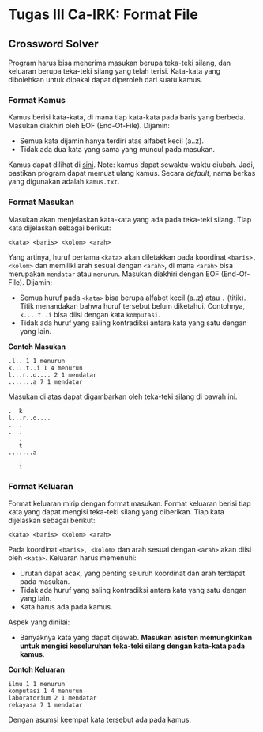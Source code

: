 # Tugas III Ca-IRK: Format File

## Crossword Solver

Program harus bisa menerima masukan berupa teka-teki silang, dan keluaran berupa teka-teki silang yang telah terisi. Kata-kata yang dibolehkan untuk dipakai dapat diperoleh dari suatu kamus.

### Format Kamus

Kamus berisi kata-kata, di mana tiap kata-kata pada baris yang berbeda. Masukan diakhiri oleh EOF (End-Of-File). Dijamin:

- Semua kata dijamin hanya terdiri atas alfabet kecil (a..z).
- Tidak ada dua kata yang sama yang muncul pada masukan.

Kamus dapat dilihat di [sini](sini). Note: kamus dapat sewaktu-waktu diubah. Jadi, pastikan program dapat memuat ulang kamus. Secara *default*, nama berkas yang digunakan adalah `kamus.txt`.

### Format Masukan

Masukan akan menjelaskan kata-kata yang ada pada teka-teki silang. Tiap kata dijelaskan sebagai berikut:

	<kata> <baris> <kolom> <arah>

Yang artinya, huruf pertama `<kata>` akan diletakkan pada koordinat `<baris>, <kolom>` dan memiliki arah sesuai dengan `<arah>`, di mana `<arah>` bisa merupakan `mendatar` atau `menurun`. Masukan diakhiri dengan EOF (End-Of-File). Dijamin:

- Semua huruf pada `<kata>` bisa berupa alfabet kecil (a..z) atau `.` (titik). Titik menandakan bahwa huruf tersebut belum diketahui. Contohnya, `k....t..i` bisa diisi dengan kata `komputasi`.
- Tidak ada huruf yang saling kontradiksi antara kata yang satu dengan yang lain.

**Contoh Masukan**

	.l.. 1 1 menurun
	k....t..i 1 4 menurun
	l...r..o.... 2 1 mendatar
	.......a 7 1 mendatar

Masukan di atas dapat digambarkan oleh teka-teki silang di bawah ini.

	.  k
	l...r..o....
	.  .
	.  .
       .
       t
    .......a
       .
       i

### Format Keluaran

Format keluaran mirip dengan format masukan. Format keluaran berisi tiap kata yang dapat mengisi teka-teki silang yang diberikan. Tiap kata dijelaskan sebagai berikut:

	<kata> <baris> <kolom> <arah>

Pada koordinat `<baris>, <kolom>` dan arah sesuai dengan `<arah>` akan diisi oleh `<kata>`. Keluaran harus memenuhi:

- Urutan dapat acak, yang penting seluruh koordinat dan arah terdapat pada masukan.
- Tidak ada huruf yang saling kontradiksi antara kata yang satu dengan yang lain.
- Kata harus ada pada kamus.

Aspek yang dinilai:

- Banyaknya kata yang dapat dijawab. **Masukan asisten memungkinkan untuk mengisi keseluruhan teka-teki silang dengan kata-kata pada kamus**.

**Contoh Keluaran**

	ilmu 1 1 menurun
	komputasi 1 4 menurun
	laboratorium 2 1 mendatar
	rekayasa 7 1 mendatar

Dengan asumsi keempat kata tersebut ada pada kamus.